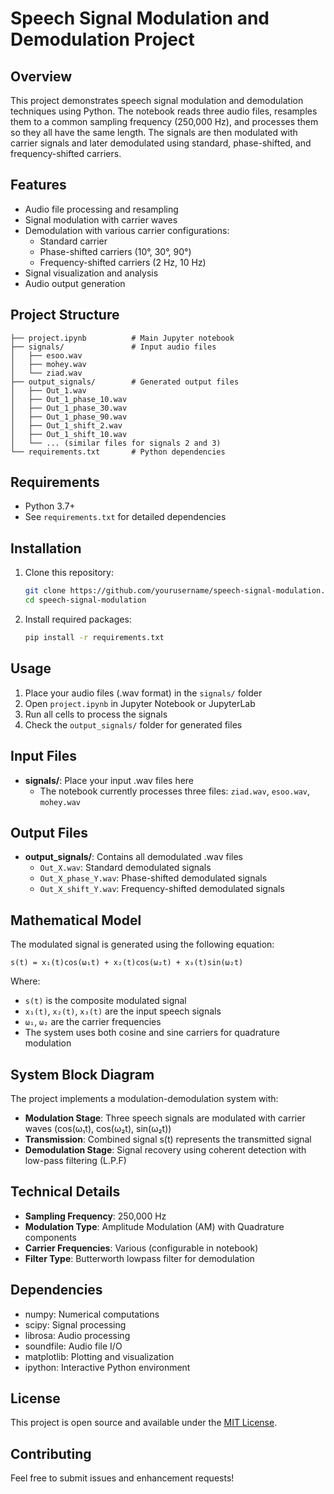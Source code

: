 # Speech Signal Modulation and Demodulation Project

## Overview
This project demonstrates speech signal modulation and demodulation techniques using Python. The notebook reads three audio files, resamples them to a common sampling frequency (250,000 Hz), and processes them so they all have the same length. The signals are then modulated with carrier signals and later demodulated using standard, phase-shifted, and frequency-shifted carriers.

## Features
- Audio file processing and resampling
- Signal modulation with carrier waves
- Demodulation with various carrier configurations:
  - Standard carrier
  - Phase-shifted carriers (10°, 30°, 90°)
  - Frequency-shifted carriers (2 Hz, 10 Hz)
- Signal visualization and analysis
- Audio output generation

## Project Structure
```
├── project.ipynb          # Main Jupyter notebook
├── signals/               # Input audio files
│   ├── esoo.wav
│   ├── mohey.wav
│   └── ziad.wav
├── output_signals/        # Generated output files
│   ├── Out_1.wav
│   ├── Out_1_phase_10.wav
│   ├── Out_1_phase_30.wav
│   ├── Out_1_phase_90.wav
│   ├── Out_1_shift_2.wav
│   ├── Out_1_shift_10.wav
│   └── ... (similar files for signals 2 and 3)
└── requirements.txt       # Python dependencies
```

## Requirements
- Python 3.7+
- See `requirements.txt` for detailed dependencies

## Installation
1. Clone this repository:
   ```bash
   git clone https://github.com/yourusername/speech-signal-modulation.git
   cd speech-signal-modulation
   ```

2. Install required packages:
   ```bash
   pip install -r requirements.txt
   ```

## Usage
1. Place your audio files (.wav format) in the `signals/` folder
2. Open `project.ipynb` in Jupyter Notebook or JupyterLab
3. Run all cells to process the signals
4. Check the `output_signals/` folder for generated files

## Input Files
- **signals/**: Place your input .wav files here
  - The notebook currently processes three files: `ziad.wav`, `esoo.wav`, `mohey.wav`

## Output Files
- **output_signals/**: Contains all demodulated .wav files
  - `Out_X.wav`: Standard demodulated signals
  - `Out_X_phase_Y.wav`: Phase-shifted demodulated signals
  - `Out_X_shift_Y.wav`: Frequency-shifted demodulated signals

## Mathematical Model
The modulated signal is generated using the following equation:

```
s(t) = x₁(t)cos(ω₁t) + x₂(t)cos(ω₂t) + x₃(t)sin(ω₂t)
```

Where:
- `s(t)` is the composite modulated signal
- `x₁(t)`, `x₂(t)`, `x₃(t)` are the input speech signals
- `ω₁`, `ω₂` are the carrier frequencies
- The system uses both cosine and sine carriers for quadrature modulation

## System Block Diagram
The project implements a modulation-demodulation system with:
- **Modulation Stage**: Three speech signals are modulated with carrier waves (cos(ω₁t), cos(ω₂t), sin(ω₂t))
- **Transmission**: Combined signal s(t) represents the transmitted signal
- **Demodulation Stage**: Signal recovery using coherent detection with low-pass filtering (L.P.F)

## Technical Details
- **Sampling Frequency**: 250,000 Hz
- **Modulation Type**: Amplitude Modulation (AM) with Quadrature components
- **Carrier Frequencies**: Various (configurable in notebook)
- **Filter Type**: Butterworth lowpass filter for demodulation

## Dependencies
- numpy: Numerical computations
- scipy: Signal processing
- librosa: Audio processing
- soundfile: Audio file I/O
- matplotlib: Plotting and visualization
- ipython: Interactive Python environment

## License
This project is open source and available under the [MIT License](LICENSE).

## Contributing
Feel free to submit issues and enhancement requests!
